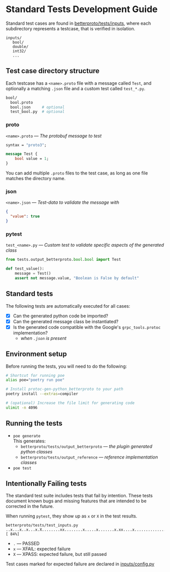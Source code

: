 # Standard Tests Development Guide

Standard test cases are found in [betterproto/tests/inputs](inputs), where each subdirectory represents a testcase, that is verified in isolation.

```
inputs/
   bool/
   double/
   int32/
   ...
```

## Test case directory structure

Each testcase has a `<name>.proto` file with a message called `Test`, and optionally a matching `.json` file and a custom test called `test_*.py`.

```bash
bool/
  bool.proto
  bool.json     # optional
  test_bool.py  # optional
```

### proto

`<name>.proto` &mdash; *The protobuf message to test*

```protobuf
syntax = "proto3";

message Test {
    bool value = 1;
}
```

You can add multiple `.proto` files to the test case, as long as one file matches the directory name. 

### json

`<name>.json` &mdash; *Test-data to validate the message with*

```json
{
  "value": true
}
```

### pytest

`test_<name>.py` &mdash; *Custom test to validate specific aspects of the generated class*

```python
from tests.output_betterproto.bool.bool import Test

def test_value():
    message = Test()
    assert not message.value, "Boolean is False by default"
```

## Standard tests

The following tests are automatically executed for all cases:

- [x] Can the generated python code be imported?
- [x] Can the generated message class be instantiated?
- [x] Is the generated code compatible with the Google's `grpc_tools.protoc` implementation?
  - _when `.json` is present_ 

## Environment setup

Before running the tests, you will need to do the following:

```sh
# Shortcut for running poe
alias poe="poetry run poe"

# Install protoc-gen-python_betterproto to your path
poetry install --extras=compiler

# (opational) Increase the file limit for generating code
ulimit -n 4096
```

## Running the tests

- `poe generate`  
  This generates:
  - `betterproto/tests/output_betterproto` &mdash; *the plugin generated python classes*
  - `betterproto/tests/output_reference` &mdash; *reference implementation classes*
- `poe test`

## Intentionally Failing tests

The standard test suite includes tests that fail by intention. These tests document known bugs and missing features that are intended to be corrected in the future.

When running `pytest`, they show up as `x` or  `X` in the test results.

```
betterproto/tests/test_inputs.py ..x...x..x...x.X........xx........x.....x.......x.xx....x...................... [ 84%]
```

- `.` &mdash; PASSED
- `x` &mdash; XFAIL: expected failure
- `X` &mdash; XPASS: expected failure, but still passed

Test cases marked for expected failure are declared in [inputs/config.py](inputs/config.py)